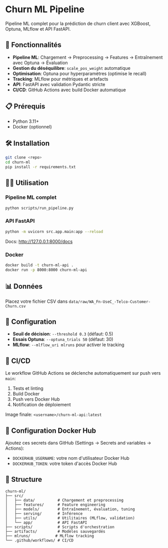 # Churn ML Pipeline

Pipeline ML complet pour la prédiction de churn client avec XGBoost, Optuna, MLflow et API FastAPI.

## 🚀 Fonctionnalités

- **Pipeline ML**: Chargement → Preprocessing → Features → Entraînement avec Optuna → Évaluation
- **Gestion du déséquilibre**: `scale_pos_weight` automatique
- **Optimisation**: Optuna pour hyperparamètres (optimise le recall)
- **Tracking**: MLflow pour métriques et artefacts
- **API**: FastAPI avec validation Pydantic stricte
- **CI/CD**: GitHub Actions avec build Docker automatique

## 📋 Prérequis

- Python 3.11+
- Docker (optionnel)

## 🛠 Installation

```bash
git clone <repo>
cd churn-ml
pip install -r requirements.txt
```

## 🏃‍♂️ Utilisation

### Pipeline ML complet
```bash
python scripts/run_pipeline.py
```

### API FastAPI
```bash
python -m uvicorn src.app.main:app --reload
```
Docs: http://127.0.0.1:8000/docs

### Docker
```bash
docker build -t churn-ml-api .
docker run -p 8000:8000 churn-ml-api
```

## 📊 Données

Placez votre fichier CSV dans `data/raw/WA_Fn-UseC_-Telco-Customer-Churn.csv`

## 🔧 Configuration

- **Seuil de décision**: `--threshold 0.3` (défaut: 0.5)
- **Essais Optuna**: `--optuna_trials 50` (défaut: 30)
- **MLflow**: `--mlflow_uri mlruns` pour activer le tracking

## 🐳 CI/CD

Le workflow GitHub Actions se déclenche automatiquement sur push vers `main`:
1. Tests et linting
2. Build Docker
3. Push vers Docker Hub
4. Notification de déploiement

Image finale: `<username>/churn-ml-api:latest`

## 🔐 Configuration Docker Hub

Ajoutez ces secrets dans GitHub (Settings → Secrets and variables → Actions):
- `DOCKERHUB_USERNAME`: votre nom d'utilisateur Docker Hub
- `DOCKERHUB_TOKEN`: votre token d'accès Docker Hub

## 📁 Structure

```
churn-ml/
├── src/
│   ├── data/          # Chargement et preprocessing
│   ├── features/      # Feature engineering
│   ├── models/        # Entraînement, évaluation, tuning
│   ├── serving/       # Inférence
│   ├── utils/         # Utilitaires (MLflow, validation)
│   └── app/           # API FastAPI
├── scripts/           # Scripts d'orchestration
├── artifacts/         # Modèles sauvegardés
├── mlruns/           # MLflow tracking
└── .github/workflows/ # CI/CD
```
